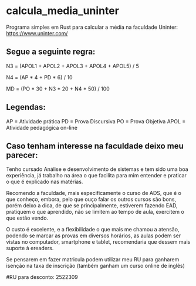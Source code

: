 # calcula_media_uninter
Programa simples em Rust para calcular a média na faculdade Uninter: https://www.uninter.com/

## Segue a seguinte regra:

N3 = (APOL1 + APOL2 + APOL3 + APOL4 + APOL5) / 5

N4 = (AP * 4 + PD * 6) / 10

MD = (PO * 30 + N3 * 20 + N4 * 50) / 100

## Legendas:

AP = Atividade prática
PD = Prova Discursiva
PO = Prova Objetiva
APOL = Atividade pedagógica on-line


## Caso tenham interesse na faculdade deixo meu parecer:

Tenho cursado Análise e desenvolvimento de sistemas e tem sido uma boa experiência,
já trabalho na área o que facilita para mim entender e praticar o que é explicado nas matérias.

Recomendo a faculdade, mais especificamente o curso de ADS, que é o que conheço, embora, pelo que
ouço falar os outros cursos são bons, porém deixo a dica, de que se principalmente, estiverem fazendo EAD,
pratiquem o que aprendido, não se limitem ao tempo de aula, exercitem o que estão vendo.

O custo é excelente, e a flexibilidade o que mais me chamou a atensão, podendo se marcar as provas em diversos horários,
as aulas podem ser vistas no computador, smartphone e tablet, recomendaria que dessem mais suporte à ereaders.

Se pensarem em fazer matricula podem utilizar meu RU para ganharem isenção na taxa de inscrição (também ganham um curso online de inglês)

#RU para desconto: 2522309
